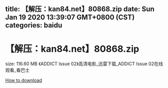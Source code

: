 
title: 【解压：kan84.net】80868.zip
date: Sun Jan 19 2020 13:39:07 GMT+0800 (CST)    
categories: baidu
---

# 【解压：kan84.net】80868.zip
size: 116.60 MB
 《ADDICT Issue 02》高清电影_迅雷下载_ADDICT Issue 02在线观看_看巴士
 

[How to download](https://bpcam.bemobtrk.com/go/2ceec3aa-1ca2-46d6-b9ff-aaa5c184517c?jno=4078)